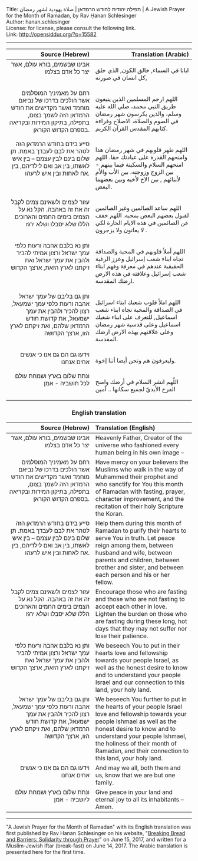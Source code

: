 <html>
<head></head>
<body>
Title: תפילה יהודית לחודש הרמדאן | صلاة يهودية لشهر رمضان | A Jewish Prayer for the Month of Ramadan, by Rav Ḥanan Schlesinger<br />
Author: hanan.schlesinger<br />
License: for license, please consult the following link.<br />
Link: <a href="http://opensiddur.org/?p=15582">http://opensiddur.org/?p=15582</a>
<p />
<hr />

<table  class="copyright" style="margin-left: auto;margin-right: auto;" class="dragtable">
<thead><tr><th id="x" style="text-align: right;">Source (Hebrew)</th><th style="text-align: right;">Translation (Arabic)</th></tr></thead>
<tbody>
<tr><td style="vertical-align:top;" width="46%">
<div class="liturgy" style="text-align: right;"><span lang="he">
אבינו שבשמים, בורא עולם, אשר יצר כל אדם בצלמו
</span></div></td>

<td style="vertical-align:top;" width="53%"><div class="arabic">

ابانا في السماء, خالق الكون, الذي خلق كل انسان في صورته,
</div></td>
</tr>


<tr><td style="vertical-align:top;" width="46%">
<div class="liturgy" style="text-align: right;"><span lang="he">
רחם על מאמיניך המוסלמים אשר הולכים בדרכו של נביאם מוחמד ואשר מקדישים את חודש הרמדאן הזה לשמך בצום, בתפילה, בתיקון המידות ובקריאה בספרם הקדוש הקוראן.
</span></div></td>

<td style="vertical-align:top;" width="53%"><div class="arabic">

اللهم ارحم المسلمين الذين يتبعون طريق النبي محمد، صلي الله عليه وسلم، والذين يكرسون شهر رمضان في الصوم والصلاة، الاصلاح وقراءة كتابهم المقدس القرآن الكريم.
</div></td>
</tr>


<tr><td style="vertical-align:top;" width="46%">
<div class="liturgy" style="text-align: right;"><span lang="he">
 סייע בידם בחודש הרמדאן הזה לטהר את לבם לעבדך באמת. תן שלום בינם לבין עצמם – בין איש לאשתו, בין אב ואם לילדיהם, בין אח לאחות ובין איש לרעהו.
</span></div></td>

<td style="vertical-align:top;" width="53%"><div class="arabic">

اللهم طهر قلوبهم في شهر رمضان هذا وامنحهم القدرة على عبادتك حقا. اللهم امنحهم السلام والسكينة فيما بينهم - بين الزوج وزوجته، بين الأب والأم لأبنائهم , بين الاخ لأخيه وبين بعضهما البعض. 
</div></td>
</tr>


<tr><td style="vertical-align:top;" width="46%">
<div class="liturgy" style="text-align: right;"><span lang="he">
 עזור לצמים ולשאינם צמים לקבל זה את זה באהבה. הקל נא על הצמים בימים החמים והארוכים הללו שלא יסבלו ושלא ירגז
</span></div></td>

<td style="vertical-align:top;" width="53%"><div class="arabic">

اللهم ساعد الصائمين وغير الصائمين لقبول بعضهم البعض بمحبه. اللهم خفف عن الصائمين في هذه الايام الحارة لكي لا يعانون ولا يزجرون .
</div></td>
</tr>


<tr><td style="vertical-align:top;" width="46%">
<div class="liturgy" style="text-align: right;"><span lang="he">
ותן נא בלבם אהבה ורעות כלפי עמך ישראל ורצון אמיתי להכיר ולהבין את עמך ישראל ואת זיקתנו לארץ הזאת, ארצך הקדוש
</span></div></td>

<td style="vertical-align:top;" width="53%"><div class="arabic">

اللهم أملأ قلوبهم في المحبة والصداقة تجاه ابناء شعب إسرائيل وعزز الرغبة الحقيقية عندهم في معرفة وفهم ابناء شعب إسرائيل وعلاقته في هذه الارض ارضك المقدسة.
</div></td>
</tr>


<tr><td style="vertical-align:top;" width="46%">
<div class="liturgy" style="text-align: right;"><span lang="he">
ותן גם בליבם של עמך ישראל אהבה ורעות כלפי עמך ישמעאל, רצון להכיר ולהבין את עמך ישמעאל, את קדושת חודש הרמדאן שלהם, ואת זיקתם לארץ הזו, ארצך הקדושה
</span></div></td>

<td style="vertical-align:top;" width="53%"><div class="arabic">

اللهم املأ قلوب شعبك ابناء اسرائيل في الصداقة والمحبة تجاه ابناء شعب اسماعيل, للتعرف على ابناء شعبك اسماعيل وعلى قدسية شهر رمضان وعلى علاقتهم بهذه الارض ارضك المقدسة.
</div></td>
</tr>


<tr><td style="vertical-align:top;" width="46%">
<div class="liturgy" style="text-align: right;"><span lang="he">
וידעו גם הם גם אנו כי אנשים אחים אנחנו
</span></div></td>

<td style="vertical-align:top;" width="53%"><div class="arabic">

وليعرفون هم ونحن أيضا أننا إخوة.
</div></td>
</tr>


<tr><td style="vertical-align:top;" width="46%">
<div class="liturgy" style="text-align: right;"><span lang="he">
ונתת שלום בארץ ושמחת עולם לכל תושביה - אמן
</span></div></td>

<td style="vertical-align:top;" width="53%"><div class="arabic">

اللّهم انشر السلام في أرضك وامنح الفرحَ الأبديّ  لجميع سكانها ..  آمين
</div></td>
</tr>
</tbody></table>

<center>

<h3>English translation</h3>

</center>

<table  class="copyright" style="margin-left: auto;margin-right: auto;" class="dragtable">
<thead><tr><th id="x" style="text-align: right;">Source (Hebrew)</th><th style="text-align: left;">Translation (English)</th></tr></thead>
<tbody>
<tr><td style="vertical-align:top;" width="46%">
<div class="liturgy" style="text-align: right;"><span lang="he">
אבינו שבשמים, בורא עולם, אשר יצר כל אדם בצלמו
</span></div></td>

<td style="vertical-align:top;" width="53%"><div class="english">
Heavenly Father, Creator of the universe who fashioned every human being in his own image –
</div></td>
</tr>


<tr><td style="vertical-align:top;" width="46%">
<div class="liturgy" style="text-align: right;"><span lang="he">
רחם על מאמיניך המוסלמים אשר הולכים בדרכו של נביאם מוחמד ואשר מקדישים את חודש הרמדאן הזה לשמך בצום, בתפילה, בתיקון המידות ובקריאה בספרם הקדוש הקוראן.
</span></div></td>

<td style="vertical-align:top;" width="53%"><div class="english">
Have mercy on your believers the Muslims who walk in the way of Muhammed their prophet and who sanctify for You this month of Ramadan with fasting, prayer, character improvement, and the recitation of their holy Scripture the Koran.
</div></td>
</tr>


<tr><td style="vertical-align:top;" width="46%">
<div class="liturgy" style="text-align: right;"><span lang="he">
 סייע בידם בחודש הרמדאן הזה לטהר את לבם לעבדך באמת. תן שלום בינם לבין עצמם – בין איש לאשתו, בין אב ואם לילדיהם, בין אח לאחות ובין איש לרעהו.
</span></div></td>

<td style="vertical-align:top;" width="53%"><div class="english">
 Help them during this month of Ramadan to purify their hearts to serve You in truth. Let peace reign among them, between husband and wife, between parents and children, between brother and sister, and between each person and his or her fellow.
</div></td>
</tr>


<tr><td style="vertical-align:top;" width="46%">
<div class="liturgy" style="text-align: right;"><span lang="he">
 עזור לצמים ולשאינם צמים לקבל זה את זה באהבה. הקל נא על הצמים בימים החמים והארוכים הללו שלא יסבלו ושלא ירגז
</span></div></td>

<td style="vertical-align:top;" width="53%"><div class="english">
 Encourage those who are fasting and those who are not fasting to accept each other in love. Lighten the burden on those who are fasting during these long, hot days that they may not suffer nor lose their patience.
</div></td>
</tr>


<tr><td style="vertical-align:top;" width="46%">
<div class="liturgy" style="text-align: right;"><span lang="he">
ותן נא בלבם אהבה ורעות כלפי עמך ישראל ורצון אמיתי להכיר ולהבין את עמך ישראל ואת זיקתנו לארץ הזאת, ארצך הקדוש
</span></div></td>

<td style="vertical-align:top;" width="53%"><div class="english">
We beseech You to put in their hearts love and fellowship towards your people Israel, as well as the honest desire to know and to understand your people Israel and our connection to this land, your holy land.
</div></td>
</tr>


<tr><td style="vertical-align:top;" width="46%">
<div class="liturgy" style="text-align: right;"><span lang="he">
ותן גם בליבם של עמך ישראל אהבה ורעות כלפי עמך ישמעאל, רצון להכיר ולהבין את עמך ישמעאל, את קדושת חודש הרמדאן שלהם, ואת זיקתם לארץ הזו, ארצך הקדושה
</span></div></td>

<td style="vertical-align:top;" width="53%"><div class="english">
We beseech You further to put in the hearts of your people Israel love and fellowship towards your people Ishmael as well as the honest desire to know and to understand your people Ishmael, the holiness of their month of Ramadan, and their connection to this land, your holy land.
</div></td>
</tr>


<tr><td style="vertical-align:top;" width="46%">
<div class="liturgy" style="text-align: right;"><span lang="he">
וידעו גם הם גם אנו כי אנשים אחים אנחנו
</span></div></td>

<td style="vertical-align:top;" width="53%"><div class="english">
And may we all, both them and us, know that we are but one family.
</div></td>
</tr>


<tr><td style="vertical-align:top;" width="46%">
<div class="liturgy" style="text-align: right;"><span lang="he">
ונתת שלום בארץ ושמחת עולם ליושביה - אמן
</span></div></td>

<td style="vertical-align:top;" width="53%"><div class="english">
Give peace in your land and eternal joy to all its inhabitants – Amen.
</div></td>
</tr>
</tbody></table>

<hr />

"A Jewish Prayer for the Month of Ramadan" with its English translation was first published by Rav Hanan Schlesinger on his website, "<a href="http://www.ravhanan.org/a-jewish-prayer-for-ramadan">Breaking Bread and Barriers: Solidarity through Prayer</a>" on June 15, 2017, and written for a Muslim-Jewish Iftar (break-fast) on June 14, 2017. The Arabic translation is presented here for the first time.
</body>
</html>